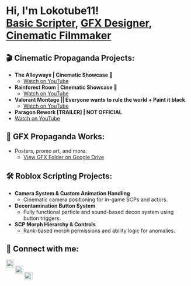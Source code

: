 <h1>Hi, I'm Lokotube11!<br/>
<a href="https://github.com/Lokotube11">Basic Scripter</a>, 
<a href="https://drive.google.com/drive/folders/1knKv79VAIYfchP7NAaCcDkwJ-PAWdV3O">GFX Designer</a>, 
<a href="https://www.youtube.com/@lokotube11">Cinematic Filmmaker</a></h1>

<h2>🎬 Cinematic Propaganda Projects:</h2>

- <b>The Alleyways | Cinematic Showcase 🏢</b>  
  - [Watch on YouTube](https://www.youtube.com/watch?v=-5e3BaFRe0M)
- <b>Rainforest Room | Cinematic Showcase 🌿</b>  
  - [Watch on YouTube](https://www.youtube.com/watch?v=brKAmwVw_SM)
- <b>Valorant Montage || Everyone wants to rule the world + Paint it black</b>  
  - [Watch on YouTube](https://www.youtube.com/watch?v=4RulCGf35yE)
 - <b>Paragon Rework [TRAILER] | NOT OFFICIAL</b>  
  - [Watch on YouTube](https://www.youtube.com/watch?v=x7yCIB5z9KU)

<h2>🎨 GFX Propaganda Works:</h2>

- Posters, promo art, and more:  
  - [View GFX Folder on Google Drive](https://drive.google.com/drive/folders/1knKv79VAIYfchP7NAaCcDkwJ-PAWdV3O)

<h2>🛠️ Roblox Scripting Projects:</h2>

- <b>Camera System & Custom Animation Handling</b>  
  - Cinematic camera positioning for in-game SCPs and actors.
- <b>Decontamination Button System</b>  
  - Fully functional particle and sound-based decon system using button triggers.
- <b>SCP Morph Hierarchy & Controls</b>  
  - Rank-based morph permissions and ability logic for anomalies.

<h2> 🤳 Connect with me:</h2>

[<img align="left" alt="Lokotube11 | YouTube" width="22px" src="https://cdn.jsdelivr.net/npm/simple-icons@v3/icons/youtube.svg" />][youtube]  
[<img align="left" alt="Lokotube11 | Roblox" width="22px" src="https://cdn.jsdelivr.net/npm/simple-icons@v3/icons/roblox.svg" />][roblox]  
[<img align="left" alt="Lokotube11 | GitHub" width="22px" src="https://cdn.jsdelivr.net/npm/simple-icons@v3/icons/github.svg" />][github]

<br/>

[youtube]: https://www.youtube.com/@lokotube11
[roblox]: https://www.roblox.com/users/1367691683/profile
[github]: https://github.com/Lokotube11
